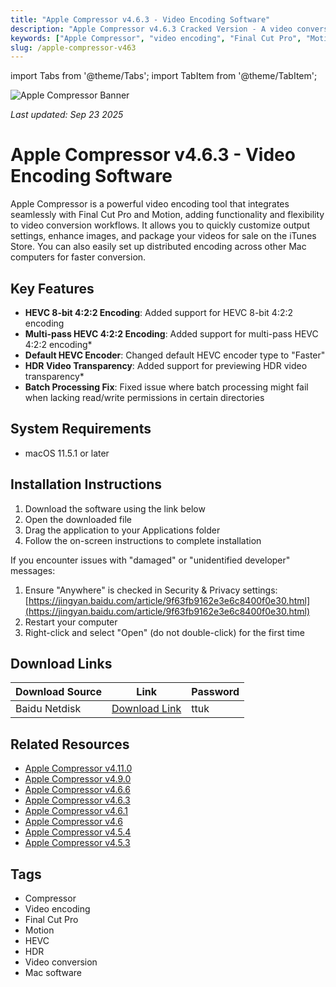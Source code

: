 ```yaml
---
title: "Apple Compressor v4.6.3 - Video Encoding Software"
description: "Apple Compressor v4.6.3 Cracked Version - A video conversion tool highly integrated with Final Cut Pro and Motion, with newly added HEVC encoding support"
keywords: ["Apple Compressor", "video encoding", "Final Cut Pro", "Motion", "HEVC", "HDR", "video conversion"]
slug: /apple-compressor-v463
---
```


import Tabs from '@theme/Tabs';
import TabItem from '@theme/TabItem';

![Apple Compressor Banner](https://www.gfxcamp.com/wp-content/uploads/2020/11/Compressor-4.5.jpg)

*Last updated: Sep 23 2025*

# Apple Compressor v4.6.3 - Video Encoding Software

Apple Compressor is a powerful video encoding tool that integrates seamlessly with Final Cut Pro and Motion, adding functionality and flexibility to video conversion workflows. It allows you to quickly customize output settings, enhance images, and package your videos for sale on the iTunes Store. You can also easily set up distributed encoding across other Mac computers for faster conversion.

## Key Features

- **HEVC 8-bit 4:2:2 Encoding**: Added support for HEVC 8-bit 4:2:2 encoding
- **Multi-pass HEVC 4:2:2 Encoding**: Added support for multi-pass HEVC 4:2:2 encoding\*
- **Default HEVC Encoder**: Changed default HEVC encoder type to "Faster"
- **HDR Video Transparency**: Added support for previewing HDR video transparency\*
- **Batch Processing Fix**: Fixed issue where batch processing might fail when lacking read/write permissions in certain directories

## System Requirements

- macOS 11.5.1 or later

## Installation Instructions

<Tabs>
<TabItem value="standard" label="Standard Installation">

1. Download the software using the link below
2. Open the downloaded file
3. Drag the application to your Applications folder
4. Follow the on-screen instructions to complete installation

</TabItem>
<TabItem value="troubleshooting" label="Troubleshooting Installation">

If you encounter issues with "damaged" or "unidentified developer" messages:

1. Ensure "Anywhere" is checked in Security & Privacy settings: [https://jingyan.baidu.com/article/9f63fb9162e3e6c8400f0e30.html](https://jingyan.baidu.com/article/9f63fb9162e3e6c8400f0e30.html)
2. Restart your computer
3. Right-click and select "Open" (do not double-click) for the first time

</TabItem>
</Tabs>

## Download Links

| Download Source | Link | Password |
|-----------------|------|----------|
| Baidu Netdisk | [Download Link](https://pan.baidu.com/s/17m6Y4bE71i2W08kly_XP5Q?pwd=ttuk) | ttuk |

## Related Resources

- [Apple Compressor v4.11.0](/apple-compressor-v411)
- [Apple Compressor v4.9.0](/apple-compressor-v490)
- [Apple Compressor v4.6.6](/apple-compressor-v466)
- [Apple Compressor v4.6.3](/apple-compressor-v463)
- [Apple Compressor v4.6.1](/apple-compressor-v461)
- [Apple Compressor v4.6](/apple-compressor-v46)
- [Apple Compressor v4.5.4](/apple-compressor-v454)
- [Apple Compressor v4.5.3](/apple-compressor-v453)

## Tags

- Compressor
- Video encoding
- Final Cut Pro
- Motion
- HEVC
- HDR
- Video conversion
- Mac software
